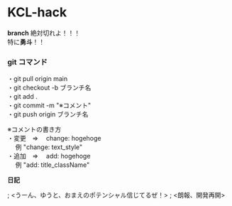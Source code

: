 # KCL-hack

**branch** 絶対切れよ！！！<br>
特に**勇斗**！！

### git コマンド

・git pull origin main<br>
・git checkout -b ブランチ名<br>
・git add .<br>
・git commit -m "※コメント"<br>
・git push origin ブランチ名

※コメントの書き方<br>
・変更　=>　 change: hogehoge<br>
　 例 "change: text_style"<br>
・追加　=>　 add: hogehoge<br>
　 例 "add: title_className"

**日記**

; <うーん、ゆうと、おまえのポテンシャル信じてるぜ！>
; <朗報、開発再開>